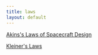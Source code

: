 ```yaml
---
title: laws
layout: default
---
```

[Akins's Laws of Spacecraft Design](http://spacecraft.ssl.umd.edu/akins_laws.html)

[Kleiner's Laws](http://www.kpcb.com/partner/eugene-kleiner)
